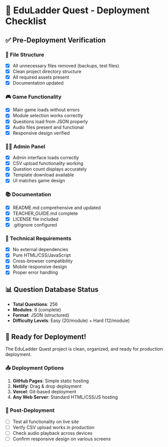 # 🚀 EduLadder Quest - Deployment Checklist

## ✅ Pre-Deployment Verification

### 📁 File Structure
- [x] All unnecessary files removed (backups, test files)
- [x] Clean project directory structure
- [x] All required assets present
- [x] Documentation updated

### 🎮 Game Functionality
- [x] Main game loads without errors
- [x] Module selection works correctly
- [x] Questions load from JSON properly
- [x] Audio files present and functional
- [x] Responsive design verified

### 👩‍🏫 Admin Panel
- [x] Admin interface loads correctly
- [x] CSV upload functionality working
- [x] Question count displays accurately
- [x] Template download available
- [x] UI matches game design

### 📚 Documentation
- [x] README.md comprehensive and updated
- [x] TEACHER_GUIDE.md complete
- [x] LICENSE file included
- [x] .gitignore configured

### 🔧 Technical Requirements
- [x] No external dependencies
- [x] Pure HTML/CSS/JavaScript
- [x] Cross-browser compatibility
- [x] Mobile responsive design
- [x] Proper error handling

## 📊 Question Database Status
- **Total Questions**: 256
- **Modules**: 8 (complete)
- **Format**: JSON (structured)
- **Difficulty Levels**: Easy (20/module) + Hard (12/module)

## 🎯 Ready for Deployment!

The EduLadder Quest project is clean, organized, and ready for production deployment.

### 📤 Deployment Options
1. **GitHub Pages**: Simple static hosting
2. **Netlify**: Drag & drop deployment
3. **Vercel**: Git-based deployment
4. **Any Web Server**: Standard HTML/CSS/JS hosting

### 🔗 Post-Deployment
- [ ] Test all functionality on live site
- [ ] Verify CSV upload works in production
- [ ] Check audio playback across devices
- [ ] Confirm responsive design on various screens
